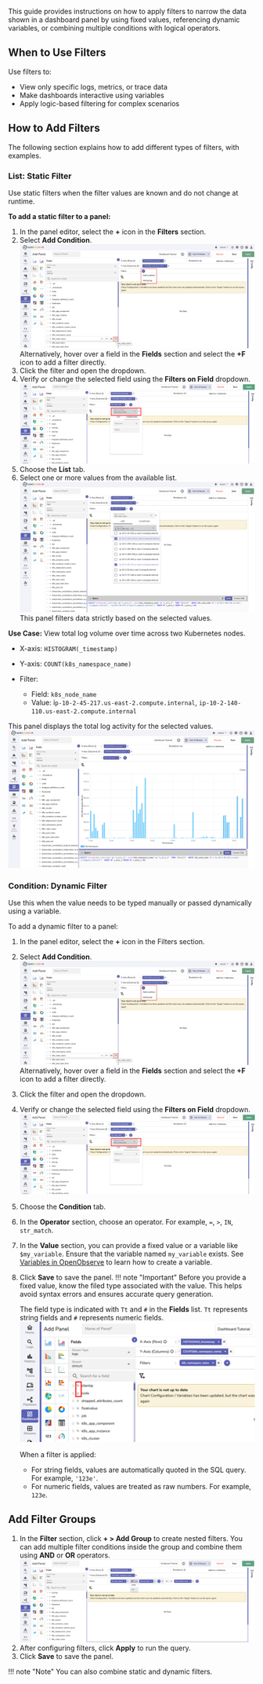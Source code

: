 This guide provides instructions on how to apply filters to narrow the data shown in a dashboard panel by using fixed values, referencing dynamic variables, or combining multiple conditions with logical operators.

## When to Use Filters

Use filters to:

- View only specific logs, metrics, or trace data
- Make dashboards interactive using variables
- Apply logic-based filtering for complex scenarios

## How to Add Filters
The following section explains how to add different types of filters, with examples.

### List: Static Filter

Use static filters when the filter values are known and do not change at runtime.

**To add a static filter to a panel:**

1. In the panel editor, select the **+** icon in the **Filters** section. 
2. Select **Add Condition**. 
![Add Filters](../../../images/add-filters.png)
Alternatively, hover over a field in the **Fields** section and select the **+F** icon to add a filter directly.
3. Click the filter and open the dropdown. 
3. Verify or change the selected field using the **Filters on Field** dropdown.
![filters-on-filed](../../../images/filters-on-filed.png)
4. Choose the **List** tab. 
5. Select one or more values from the available list. 
![Create Static Filter](../../../images/filters-create-static-filters.png)
This panel filters data strictly based on the selected values.

**Use Case:** View total log volume over time across two Kubernetes nodes. 

- X-axis: `HISTOGRAM(_timestamp)`
- Y-axis: `COUNT(k8s_namespace_name)`
- Filter:

    - Field: `k8s_node_name`
    - Value: i`p-10-2-45-217.us-east-2.compute.internal`, `ip-10-2-140-110.us-east-2.compute.internal` 

This panel displays the total log activity for the selected values. <br>
![Static Filters (List)](../../../images/filters-list.png)

### Condition: Dynamic Filter

Use this when the value needs to be typed manually or passed dynamically using a variable.

To add a dynamic filter to a panel:

1. In the panel editor, select the **+** icon in the Filters section. 
2. Select **Add Condition**. 
![Add Filters](../../../images/add-filters.png)
Alternatively, hover over a field in the **Fields** section and select the **+F** icon to add a filter directly.
3. Click the filter and open the dropdown. 
3. Verify or change the selected field using the **Filters on Field** dropdown.
![filters-on-filed](../../../images/filters-on-filed.png)
4. Choose the **Condition** tab. 
5. In the **Operator** section, choose an operator. For example, `=`, `>`, `IN`, `str_match`. 
6. In the **Value** section, you can provide a fixed value or a variable like `$my_variable`. Ensure that the variable named `my_variable` exists. See [Variables in OpenObserve](../../variables/variables-in-openobserve/) to learn how to create a variable.
7. Click **Save** to save the panel. 
!!! note "Important"
      Before you provide a fixed value, know the filed type associated with the value. This helps avoid syntax errors and ensures accurate query generation.

      The field type is indicated with `Tt` and `#` in the **Fields** list. 
      `Tt` represents string fields and `#` represents numeric fields. 
      ![field type](../../../images/field-type.png) 

      When a filter is applied:

      - For string fields, values are automatically quoted in the SQL query. For example, `'123e'`. 
      - For numeric fields, values are treated as raw numbers. For example, `123e`. 

## Add Filter Groups
1. In the **Filter** section, click **+ > Add Group** to create nested filters. You can add multiple filter conditions inside the group and combine them using **AND** or **OR** operators. 
![Filter groups](../../../images/filter-grouping.png)
2. After configuring filters, click **Apply** to run the query. 
3. Click **Save** to save the panel. 

!!! note "Note"
      You can also combine static and dynamic filters.
